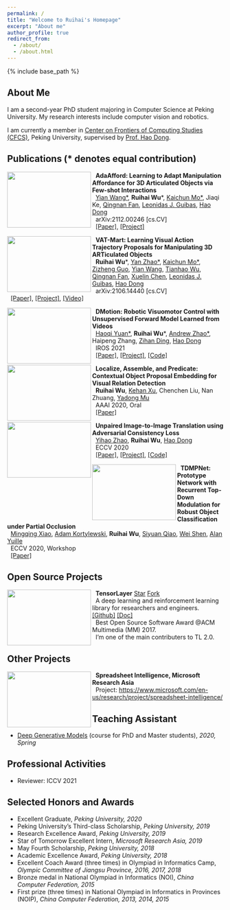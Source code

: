 ```yaml
---
permalink: /
title: "Welcome to Ruihai's Homepage"
excerpt: "About me"
author_profile: true
redirect_from: 
  - /about/
  - /about.html
---
```


{% include base_path %}

<script async defer src="https://buttons.github.io/buttons.js"></script>



About Me
------

I am a second-year PhD student majoring in Computer Science at Peking University. My research interests include computer vision and robotics.

I am currently a member in [Center on Frontiers of Computing Studies (CFCS)](https://cfcs.pku.edu.cn/english/), Peking University, supervised by [Prof. Hao Dong](https://zsdonghao.github.io/). 




Publications (\* denotes equal contribution)
------

<img width="195" height="130" align="left" src="https://warshallrho.github.io/images/adaafford.png"/>

&nbsp; __AdaAfford: Learning to Adapt Manipulation Affordance for 3D Articulated Objects via Few-shot Interactions__  
&nbsp;  [Yian Wang*](https://github.com/galaxy-qazzz), **Ruihai Wu***, [Kaichun Mo*](https://www.cs.stanford.edu/~kaichun), Jiaqi Ke, [Qingnan Fan](https://fqnchina.github.io/), [Leonidas J. Guibas](https://geometry.stanford.edu/member/guibas/), [Hao Dong](http://zsdonghao.github.io/)  
&nbsp;  arXiv:2112.00246 [cs.CV]  
&nbsp;  [\[Paper\]](https://arxiv.org/pdf/2112.00246.pdf), [\[Project\]](https://hyperplane-lab.github.io/AdaAfford/)  


<img width="195" height="130" align="left" src="https://warshallrho.github.io/images/vat_mart.gif"/>

&nbsp; __VAT-Mart: Learning Visual Action Trajectory Proposals for Manipulating 3D ARTiculated Objects__  
&nbsp;  **Ruihai Wu***, [Yan Zhao*](https://www.researchgate.net/profile/Yan-Zhao-182), [Kaichun Mo*](https://www.cs.stanford.edu/~kaichun), [Zizheng Guo](https://guozz.cn), [Yian Wang](https://github.com/galaxy-qazzz), [Tianhao Wu](https://moistchi.github.io/tianhaowu.github.io/), [Qingnan Fan](https://fqnchina.github.io/), [Xuelin Chen](https://xuelin-chen.github.io/), [Leonidas J. Guibas](https://geometry.stanford.edu/member/guibas/), [Hao Dong](http://zsdonghao.github.io/)  
&nbsp;  arXiv:2106.14440 [cs.CV]  
&nbsp;  [\[Paper\]](https://arxiv.org/pdf/2106.14440.pdf), [\[Project\]](https://hyperplane-lab.github.io/vat-mart/), [\[Video\]](https://www.youtube.com/watch?v=HjhsLKf1eQY)  


<img width="195" height="130" align="left" src="https://warshallrho.github.io/images/dmotion.png"/>

&nbsp; __DMotion: Robotic Visuomotor Control with Unsupervised Forward Model Learned from Videos__  
&nbsp;  [Haoqi Yuan*](https://yhqpkueecs.github.io/), **Ruihai Wu***, [Andrew Zhao*](https://andrewzh112.github.io/), Haipeng Zhang, [Zihan Ding](https://quantumiracle.github.io/webpage/), [Hao Dong](http://zsdonghao.github.io/)  
&nbsp;  IROS 2021  
&nbsp;  [\[Paper\]](https://arxiv.org/pdf/2103.04301.pdf), [\[Project\]](https://hyperplane-lab.github.io/dmotion/), [\[Code\]](https://github.com/hyperplane-lab/dmotion-code)  


<img width="195" height="130" align="left" src="https://warshallrho.github.io/images/vrd.png"/>

&nbsp; __Localize, Assemble, and Predicate: Contextual Object Proposal Embedding for Visual Relation Detection__  
&nbsp;  **Ruihai Wu**, [Kehan Xu](https://fiona730.github.io/), Chenchen Liu, Nan Zhuang, [Yadong Mu](http://www.muyadong.com/)  
&nbsp;  AAAI 2020, Oral  
&nbsp;  [\[Paper\]](https://aaai.org/ojs/index.php/AAAI/article/view/6913)  


<img width="195" height="130" align="left" src="https://warshallrho.github.io/images/acl_gan.png"/>

&nbsp; __Unpaired Image-to-Image Translation using Adversarial Consistency Loss__  
&nbsp;  [Yihao Zhao](https://rivendile.github.io), **Ruihai Wu**, [Hao Dong](https://zsdonghao.github.io/)  
&nbsp;  ECCV 2020  
&nbsp;  [\[Paper\]](https://arxiv.org/abs/2003.04858), [\[Project\]](https://rivendile.github.io/ACL-GAN/), [\[Code\]](https://github.com/hyperplane-lab/ACL-GAN)  


<img width="195" height="130" align="left" src="https://warshallrho.github.io/images/tdmpnet.png"/>

&nbsp; __TDMPNet: Prototype Network with Recurrent Top-Down Modulation for Robust Object Classification under Partial Occlusion__  
&nbsp;  [Mingqing Xiao](https://pkuxmq.github.io/), [Adam Kortylewski](https://adamkortylewski.com/), **Ruihai Wu**, [Siyuan Qiao](https://www.cs.jhu.edu/~syqiao/), [Wei Shen](https://shenwei1231.github.io/), [Alan Yuille](https://www.cs.jhu.edu/~ayuille/)  
&nbsp;  ECCV 2020, Workshop  
&nbsp;  [\[Paper\]](https://openreview.net/forum?id=v_KSmk9B5kt)  





Open Source Projects
------


<img width="195" height="130" align="left" src="https://warshallrho.github.io/images/tl_transparent_logo.png">

&nbsp;  __TensorLayer__
<a class="github-button" href="https://github.com/tensorlayer/tensorlayer" data-size="large" data-show-count="true" aria-label="Star tensorlayer/tensorlayer on GitHub">Star</a>
<a class="github-button" href="https://github.com/tensorlayer/tensorlayer/fork" data-size="large" data-show-count="true" aria-label="Fork tensorlayer/tensorlayer on GitHub">Fork</a>  
&nbsp;  A deep learning and reinforcement learning library for researchers and engineers. [\[Github\]](https://github.com/tensorlayer/tensorlayer) [\[Doc\]](https://tensorlayer.readthedocs.io)  
&nbsp;  Best Open Source Software Award @ACM Multimedia (MM) 2017.  
&nbsp;  I’m one of the main contributers to TL 2.0.  



Other Projects
------


<img width="195" height="130" align="left" src="https://support.content.office.net/en-us/media/a1c8d676-2e96-4557-bcc6-5a2b50d72d45.gif"/>

&nbsp; __Spreadsheet Intelligence, Microsoft Research Asia__  
&nbsp;  Project: https://www.microsoft.com/en-us/research/project/spreadsheet-intelligence/  


###


Teaching Assistant
------

- [Deep Generative Models](https://deep-generative-models.github.io/) (course for PhD and Master students), *2020, Spring*



Professional Activities
------

- Reviewer: ICCV 2021



Selected Honors and Awards
------

- Excellent Graduate, *Peking University, 2020*
- Peking University’s Third-class Scholarship, *Peking University, 2019*
- Research Excellence Award, *Peking University, 2019*
- Star of Tomorrow Excellent Intern, *Microsoft Research Asia, 2019*
- May Fourth Scholarship, *Peking University, 2018*
- Academic Excellence Award, *Peking University, 2018*
- Excellent Coach Award (three times) in Olympiad in Informatics Camp, *Olympic Committee of Jiangsu Province, 2016, 2017, 2018*
- Bronze medal in National Olympiad in Informatics (NOI), *China Computer Federation, 2015*
- First prize (three times) in National Olympiad in Informatics in Provinces (NOIP), *China Computer Federation, 2013, 2014, 2015*

